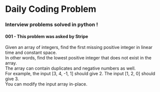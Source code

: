 # Daily Coding Problem
### Interview problems solved in python !

#### 001 - This problem was asked by Stripe
Given an array of integers, find the first missing positive integer in linear time and constant space.  
In other words, find the lowest positive integer that does not exist in the array.  
The array can contain duplicates and negative numbers as well.  
For example, the input [3, 4, -1, 1] should give 2. The input [1, 2, 0] should give 3.  
You can modify the input array in-place.
